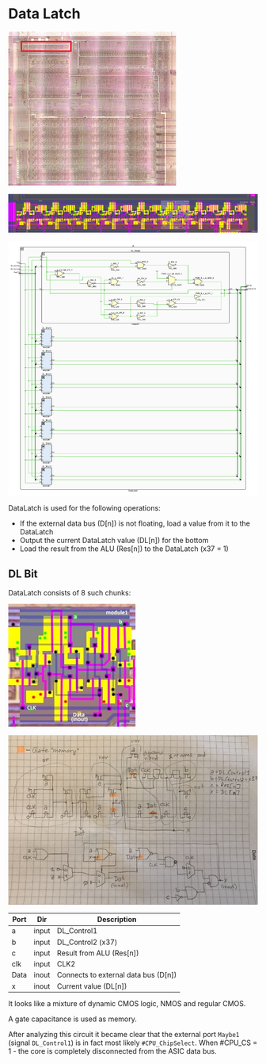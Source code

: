 # Data Latch

![locator_datalatch](/imgstore/locator_datalatch.png)

![datalatch](/imgstore/datalatch.jpg)

![DataLatch](/HDL/Design/DataLatch.png)

DataLatch is used for the following operations:
- If the external data bus (D\[n\]) is not floating, load a value from it to the DataLatch
- Output the current DataLatch value (DL\[n\]) for the bottom
- Load the result from the ALU (Res\[n\]) to the DataLatch (x37 = 1)

## DL Bit

DataLatch consists of 8 such chunks:

![module1](/imgstore/modules/module1.jpg)

![module1_tran](/imgstore/modules/module1_tran.jpg)

|Port|Dir|Description|
|---|---|---|
|a|input|DL_Control1|
|b|input|DL_Control2 (x37)|
|c|input|Result from ALU (Res\[n\])|
|clk|input|CLK2|
|Data|inout|Connects to external data bus (D\[n\])|
|x|inout|Current value (DL\[n\])|

It looks like a mixture of dynamic CMOS logic, NMOS and regular CMOS.

A gate capacitance is used as memory.

After analyzing this circuit it became clear that the external port `Maybe1` (signal `DL_Control1`) is in fact most likely `#CPU_ChipSelect`. When #CPU_CS = 1 - the core is completely disconnected from the ASIC data bus.
